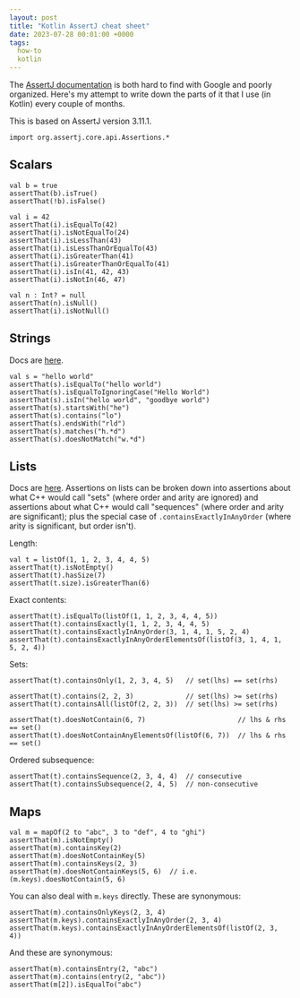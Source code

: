 ```yaml
---
layout: post
title: "Kotlin AssertJ cheat sheet"
date: 2023-07-28 00:01:00 +0000
tags:
  how-to
  kotlin
---
```


The [AssertJ documentation](https://assertj.github.io/doc/#assertj-core-common-assertions)
is both hard to find with Google and poorly organized. Here's my attempt to write down
the parts of it that I use (in Kotlin) every couple of months.

This is based on AssertJ version 3.11.1.

    import org.assertj.core.api.Assertions.*

## Scalars

    val b = true
    assertThat(b).isTrue()
    assertThat(!b).isFalse()

    val i = 42
    assertThat(i).isEqualTo(42)
    assertThat(i).isNotEqualTo(24)
    assertThat(i).isLessThan(43)
    assertThat(i).isLessThanOrEqualTo(43)
    assertThat(i).isGreaterThan(41)
    assertThat(i).isGreaterThanOrEqualTo(41)
    assertThat(i).isIn(41, 42, 43)
    assertThat(i).isNotIn(46, 47)

    val n : Int? = null
    assertThat(n).isNull()
    assertThat(i).isNotNull()

## Strings

Docs are [here](https://www.javadoc.io/static/org.assertj/assertj-core/3.24.2/org/assertj/core/api/AbstractCharSequenceAssert.html#method-summary).

    val s = "hello world"
    assertThat(s).isEqualTo("hello world")
    assertThat(s).isEqualToIgnoringCase("Hello World")
    assertThat(s).isIn("hello world", "goodbye world")
    assertThat(s).startsWith("he")
    assertThat(s).contains("lo")
    assertThat(s).endsWith("rld")
    assertThat(s).matches("h.*d")
    assertThat(s).doesNotMatch("w.*d")

## Lists

Docs are [here](https://assertj.github.io/doc/#assertj-core-group-assertions).
Assertions on lists can be broken down into assertions about what C++ would call
"sets" (where order and arity are ignored) and assertions about what C++ would
call "sequences" (where order and arity are significant); plus the special case
of `.containsExactlyInAnyOrder` (where arity is significant, but order isn't).

Length:

    val t = listOf(1, 1, 2, 3, 4, 4, 5)
    assertThat(t).isNotEmpty()
    assertThat(t).hasSize(7)
    assertThat(t.size).isGreaterThan(6)

Exact contents:

    assertThat(t).isEqualTo(listOf(1, 1, 2, 3, 4, 4, 5))
    assertThat(t).containsExactly(1, 1, 2, 3, 4, 4, 5)
    assertThat(t).containsExactlyInAnyOrder(3, 1, 4, 1, 5, 2, 4)
    assertThat(t).containsExactlyInAnyOrderElementsOf(listOf(3, 1, 4, 1, 5, 2, 4))

Sets:

    assertThat(t).containsOnly(1, 2, 3, 4, 5)   // set(lhs) == set(rhs)

    assertThat(t).contains(2, 2, 3)             // set(lhs) >= set(rhs)
    assertThat(t).containsAll(listOf(2, 2, 3))  // set(lhs) >= set(rhs)

    assertThat(t).doesNotContain(6, 7)                       // lhs & rhs == set()
    assertThat(t).doesNotContainAnyElementsOf(listOf(6, 7))  // lhs & rhs == set()

Ordered subsequence:

    assertThat(t).containsSequence(2, 3, 4, 4)  // consecutive
    assertThat(t).containsSubsequence(2, 4, 5)  // non-consecutive


## Maps

    val m = mapOf(2 to "abc", 3 to "def", 4 to "ghi")
    assertThat(m).isNotEmpty()
    assertThat(m).containsKey(2)
    assertThat(m).doesNotContainKey(5)
    assertThat(m).containsKeys(2, 3)
    assertThat(m).doesNotContainKeys(5, 6)  // i.e. (m.keys).doesNotContain(5, 6)

You can also deal with `m.keys` directly. These are synonymous:

    assertThat(m).containsOnlyKeys(2, 3, 4)
    assertThat(m.keys).containsExactlyInAnyOrder(2, 3, 4)
    assertThat(m.keys).containsExactlyInAnyOrderElementsOf(listOf(2, 3, 4))

And these are synonymous:

    assertThat(m).containsEntry(2, "abc")
    assertThat(m).contains(entry(2, "abc"))
    assertThat(m[2]).isEqualTo("abc")
